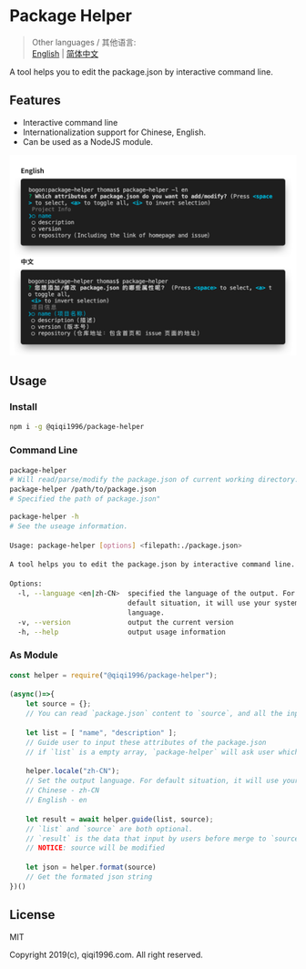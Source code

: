 # Package Helper

> Other languages / 其他语言:  
> [English](./README.md) | [简体中文](./README.zh_CN.md)  

A tool helps you to edit the package.json by interactive command line.

## Features

- Interactive command line
- Internationalization support for Chinese, English.
- Can be used as a NodeJS module.

![Screen Capture](./capture.png)

## Usage

### Install

```bash
npm i -g @qiqi1996/package-helper
```

### Command Line

```bash
package-helper
# Will read/parse/modify the package.json of current working directory.
package-helper /path/to/package.json
# Specified the path of package.json"
```

```bash
package-helper -h
# See the useage information.

Usage: package-helper [options] <filepath:./package.json>

A tool helps you to edit the package.json by interactive command line.

Options:
  -l, --language <en|zh-CN>  specified the language of the output. For 
                             default situation, it will use your system 
                             language.
  -v, --version              output the current version
  -h, --help                 output usage information
```

### As Module

```javascript
const helper = require("@qiqi1996/package-helper");

(async()=>{
    let source = {};
    // You can read `package.json` content to `source`, and all the input from users will merge to it.

    let list = [ "name", "description" ];
    // Guide user to input these attributes of the package.json
    // if `list` is a empty array, `package-helper` will ask user which attributes of the package.json does they want to add or modify.

    helper.locale("zh-CN");
    // Set the output language. For default situation, it will use your system language.
    // Chinese - zh-CN
    // English - en

    let result = await helper.guide(list, source);
    // `list` and `source` are both optional.
    // `result` is the data that input by users before merge to `source`.
    // NOTICE: source will be modified

    let json = helper.format(source)
    // Get the formated json string
})()
```

## License

MIT

Copyright 2019(c), qiqi1996.com. All right reserved.